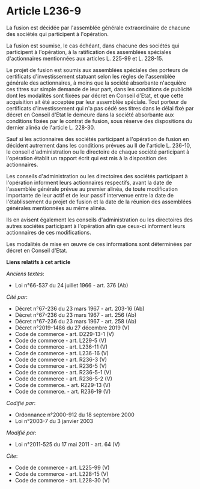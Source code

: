 # Article L236-9

La fusion est décidée par l'assemblée générale extraordinaire de chacune des sociétés qui participent à l'opération. 

La fusion est soumise, le cas échéant, dans chacune des sociétés qui participent à l'opération, à la ratification des
assemblées spéciales d'actionnaires mentionnées aux articles L. 225-99 et L. 228-15. 

Le projet de fusion est soumis aux assemblées spéciales des porteurs de certificats d'investissement statuant selon les
règles de l'assemblée générale des actionnaires, à moins que la société absorbante n'acquière ces titres sur simple demande
de leur part, dans les conditions de publicité dont les modalités sont fixées par décret en Conseil d'Etat, et que cette
acquisition ait été acceptée par leur assemblée spéciale. Tout porteur de certificats d'investissement qui n'a pas cédé ses
titres dans le délai fixé par décret en Conseil d'Etat le demeure dans la société absorbante aux conditions fixées par le
contrat de fusion, sous réserve des dispositions du dernier alinéa de l'article L. 228-30. 

Sauf si les actionnaires des sociétés participant à l'opération de fusion en décident autrement dans les conditions prévues
au II de l'article L. 236-10, le conseil d'administration ou le directoire de chaque société participant à l'opération
établit un rapport écrit qui est mis à la disposition des actionnaires. 

Les conseils d'administration ou les directoires des sociétés participant à l'opération informent leurs actionnaires
respectifs, avant la date de l'assemblée générale prévue au premier alinéa, de toute modification importante de leur actif et
de leur passif intervenue entre la date de l'établissement du projet de fusion et la date de la réunion des assemblées
générales mentionnées au même alinéa. 

Ils en avisent également les conseils d'administration ou les directoires des autres sociétés participant à l'opération afin
que ceux-ci informent leurs actionnaires de ces modifications. 

Les modalités de mise en œuvre de ces informations sont déterminées par décret en Conseil d'Etat.

**Liens relatifs à cet article**

_Anciens textes_:

  - Loi n°66-537 du 24 juillet 1966 - art. 376 (Ab)

_Cité par_:

  - Décret n°67-236 du 23 mars 1967 - art. 203-16 (Ab)
  - Décret n°67-236 du 23 mars 1967 - art. 256 (Ab)
  - Décret n°67-236 du 23 mars 1967 - art. 258 (Ab)
  - Décret n°2019-1486 du 27 décembre 2019 (V)
  - Code de commerce - art. D229-13-1 (V)
  - Code de commerce - art. L229-5 (V)
  - Code de commerce - art. L236-11 (V)
  - Code de commerce - art. L236-16 (V)
  - Code de commerce - art. R236-3 (V)
  - Code de commerce - art. R236-5 (V)
  - Code de commerce - art. R236-5-1 (V)
  - Code de commerce - art. R236-5-2 (V)
  - Code de commerce. - art. R229-13 (V)
  - Code de commerce. - art. R236-19 (V)

_Codifié par_:

  - Ordonnance n°2000-912 du 18 septembre 2000
  - Loi n°2003-7 du 3 janvier 2003

_Modifié par_:

  - Loi n°2011-525 du 17 mai 2011 - art. 64 (V)

_Cite_:

  - Code de commerce - art. L225-99 (V)
  - Code de commerce - art. L228-15 (V)
  - Code de commerce - art. L228-30 (V)
